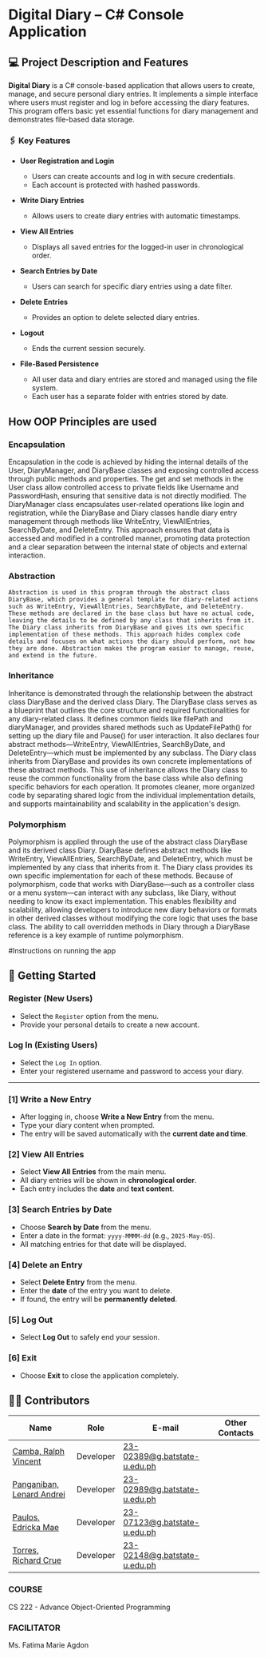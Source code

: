 #  Digital Diary – C# Console Application

## 💻 Project Description and Features

**Digital Diary** is a C# console-based application that allows users to create, manage, and secure personal diary entries. It implements a simple interface where users must register and log in before accessing the diary features. This program offers basic yet essential functions for diary management and demonstrates file-based data storage.

### 🖇 Key Features

- **User Registration and Login**
  - Users can create accounts and log in with secure credentials.
  - Each account is protected with hashed passwords.

- **Write Diary Entries**
  - Allows users to create diary entries with automatic timestamps.

- **View All Entries**
  - Displays all saved entries for the logged-in user in chronological order.

- **Search Entries by Date**
  - Users can search for specific diary entries using a date filter.

- **Delete Entries**
  - Provides an option to delete selected diary entries.

- **Logout**
  - Ends the current session securely.

- **File-Based Persistence**
  - All user data and diary entries are stored and managed using the file system.
  - Each user has a separate folder with entries stored by date.

## How OOP Principles are used

### Encapsulation

Encapsulation in the code is achieved by hiding the internal details of the User, DiaryManager, and DiaryBase classes and exposing controlled access through public methods and properties. The get and set methods in the User class allow controlled access to private fields like Username and PasswordHash, ensuring that sensitive data is not directly modified. The DiaryManager class encapsulates user-related operations like login and registration, while the DiaryBase and Diary classes handle diary entry management through methods like WriteEntry, ViewAllEntries, SearchByDate, and DeleteEntry. This approach ensures that data is accessed and modified in a controlled manner, promoting data protection and a clear separation between the internal state of objects and external interaction.

### Abstraction

	Abstraction is used in this program through the abstract class DiaryBase, which provides a general template for diary-related actions such as WriteEntry, ViewAllEntries, SearchByDate, and DeleteEntry. These methods are declared in the base class but have no actual code, leaving the details to be defined by any class that inherits from it. The Diary class inherits from DiaryBase and gives its own specific implementation of these methods. This approach hides complex code details and focuses on what actions the diary should perform, not how they are done. Abstraction makes the program easier to manage, reuse, and extend in the future.

### Inheritance

Inheritance is demonstrated through the relationship between the abstract class DiaryBase and the derived class Diary. The DiaryBase class serves as a blueprint that outlines the core structure and required functionalities for any diary-related class. It defines common fields like filePath and diaryManager, and provides shared methods such as UpdateFilePath() for setting up the diary file and Pause() for user interaction. It also declares four abstract methods—WriteEntry, ViewAllEntries, SearchByDate, and DeleteEntry—which must be implemented by any subclass. The Diary class inherits from DiaryBase and provides its own concrete implementations of these abstract methods. This use of inheritance allows the Diary class to reuse the common functionality from the base class while also defining specific behaviors for each operation. It promotes cleaner, more organized code by separating shared logic from the individual implementation details, and supports maintainability and scalability in the application's design.

### Polymorphism

Polymorphism is applied through the use of the abstract class DiaryBase and its derived class Diary. DiaryBase defines abstract methods like WriteEntry, ViewAllEntries, SearchByDate, and DeleteEntry, which must be implemented by any class that inherits from it. The Diary class provides its own specific implementation for each of these methods. Because of polymorphism, code that works with DiaryBase—such as a controller class or a menu system—can interact with any subclass, like Diary, without needing to know its exact implementation. This enables flexibility and scalability, allowing developers to introduce new diary behaviors or formats in other derived classes without modifying the core logic that uses the base class. The ability to call overridden methods in Diary through a DiaryBase reference is a key example of runtime polymorphism.

#Instructions on running the app
## 🔐 Getting Started

### Register (New Users)
- Select the `Register` option from the menu.
- Provide your personal details to create a new account.

### Log In (Existing Users)
- Select the `Log In` option.
- Enter your registered username and password to access your diary.

---

### [1] Write a New Entry
- After logging in, choose **Write a New Entry** from the menu.
- Type your diary content when prompted.
- The entry will be saved automatically with the **current date and time**.

### [2] View All Entries
- Select **View All Entries** from the main menu.
- All diary entries will be shown in **chronological order**.
- Each entry includes the **date** and **text content**.

### [3] Search Entries by Date
- Choose **Search by Date** from the menu.
- Enter a date in the format: `yyyy-MMMM-dd` (e.g., `2025-May-05`).
- All matching entries for that date will be displayed.

### [4] Delete an Entry
- Select **Delete Entry** from the menu.
- Enter the **date** of the entry you want to delete.
- If found, the entry will be **permanently deleted**.

### [5] Log Out
- Select **Log Out** to safely end your session.

### [6] Exit
- Choose **Exit** to close the application completely.


##  <a id = "contrib"> 👨‍💻 Contributors </a> <br>
| Name | Role | E-mail | Other Contacts |
| --- | --- | --- | --- |
| <a href = "https://github.com/CambaRalphVincent">Camba, Ralph Vincent</a> | Developer | 23-02389@g.batstate-u.edu.ph|   |
| <a href = "https://github.com/LenardAndrei">Panganiban, Lenard Andrei</a>|  Developer  | 23-02989@g.batstate-u.edu.ph |  |
| <a href = "https://github.com/EdrickaMaePaulos">Paulos, Edricka Mae</a>| Developer | 23-07123@g.batstate-u.edu.ph | |
| <a href = "https://github.com/RC-Torres>">Torres, Richard Crue</a>| Developer | 23-02148@g.batstate-u.edu.ph | |

<h3> COURSE </h3>
<p> CS 222 - Advance Object-Oriented Programming</p>
<h3> FACILITATOR </h3>
<p> Ms. Fatima Marie Agdon</p> <br>
